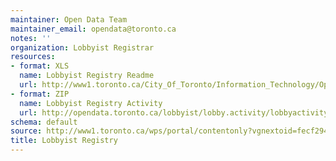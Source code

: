 ```yaml
---
maintainer: Open Data Team
maintainer_email: opendata@toronto.ca
notes: ''
organization: Lobbyist Registrar
resources:
- format: XLS
  name: Lobbyist Registry Readme
  url: http://www1.toronto.ca/City_Of_Toronto/Information_Technology/Open_Data/Data_Sets/Assets/Files/Lobbyist_Registry_Data_Readme.xls
- format: ZIP
  name: Lobbyist Registry Activity
  url: http://opendata.toronto.ca/lobbyist/lobby.activity/lobbyactivity.zip
schema: default
source: http://www1.toronto.ca/wps/portal/contentonly?vgnextoid=fecf29444c8c4310VgnVCM1000003dd60f89RCRD&vgnextchannel=1a66e03bb8d1e310VgnVCM10000071d60f89RCRD
title: Lobbyist Registry
---
```

